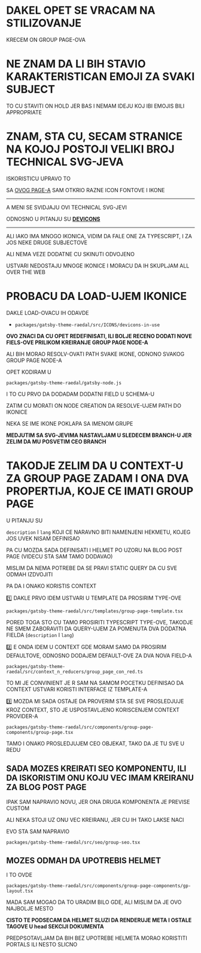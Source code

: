 # DAKEL OPET SE VRACAM NA STILIZOVANJE

KRECEM ON GROUP PAGE-OVA

# NE ZNAM DA LI BIH STAVIO KARAKTERISTICAN EMOJI ZA SVAKI SUBJECT

TO CU STAVITI ON HOLD JER BAS I NEMAM IDEJU KOJ IBI EMOJIS BILI APPROPRIATE

# ZNAM, STA CU, SECAM STRANICE NA KOJOJ POSTOJI VELIKI BROJ TECHNICAL SVG-JEVA

ISKORISTICU UPRAVO TO

SA [OVOG PAGE-A](https://1stwebdesigner.com/best-free-icon-fonts-web-design/) SAM OTKRIO RAZNE ICON FONTOVE I IKONE

***

A MENI SE SVIDJAJU OVI TECHNICAL SVG-JEVI

ODNOSNO U PITANJU SU **[DEVICONS](https://vorillaz.github.io/devicons/#/main)**
***

ALI IAKO IMA MNOGO IKONICA, VIDIM DA FALE ONE ZA TYPESCRIPT, I ZA JOS NEKE DRUGE SUBJECTOVE

ALI NEMA VEZE DODATNE CU SKINUTI ODVOJENO

USTVARI NEDOSTAJU MNOGE IKONICE I MORACU DA IH SKUPLJAM ALL OVER THE WEB

# PROBACU DA LOAD-UJEM IKONICE

DAKLE LOAD-OVACU IH ODAVDE

- `packages/gatsby-theme-raedal/src/ICONS/devicons-in-use`

**OVO ZNACI DA CU OPET REDEFINISATI, ILI BOLJE RECENO DODATI NOVE FIELS-OVE PRILIKOM KREIRANJE GROUP PAGE NODE-A**

ALI BIH MORAO RESOLV-OVATI PATH SVAKE IKONE, ODNONO SVAKOG GROUP PAGE NODE-A

OPET KODIRAM U

`packages/gatsby-theme-raedal/gatsby-node.js`

I TO CU PRVO DA DODADAM DODATNI FIELD U SCHEMA-U

ZATIM CU MORATI ON NODE CREATION DA RESOLVE-UJEM PATH DO IKONICE

NEKA SE IME IKONE POKLAPA SA IMENOM GRUPE

**MEDJUTIM SA SVG-JEVIMA NASTAVLJAM U SLEDECEM BRANCH-U JER ZELIM DA MU POSVETIM CEO BRANCH**

# TAKODJE ZELIM DA U CONTEXT-U ZA GROUP PAGE ZADAM I ONA DVA PROPERTIJA, KOJE CE IMATI GROUP PAGE

U PITANJU SU

`description` I `lang` KOJI CE NARAVNO BITI NAMENJENI HEKMETU, KOJEG JOS UVEK NISAM DEFINISAO

PA CU MOZDA SADA DEFINISATI I HELMET PO UZORU NA BLOG POST PAGE (VIDECU STA SAM TAMO DODAVAO)

MISLIM DA NEMA POTREBE DA SE PRAVI STATIC QUERY DA CU SVE ODMAH IZDVOJITI

PA DA I ONAKO KORISTIS CONTEXT

:one: DAKLE PRVO IDEM USTVARI U TEMPLATE DA PROSIRIM TYPE-OVE

`packages/gatsby-theme-raedal/src/templates/group-page-template.tsx`

PORED TOGA STO CU TAMO PROSIRITI TYPESCRIPT TYPE-OVE, TAKODJE NE SMEM ZABORAVITI DA QUERY-UJEM ZA POMENUTA DVA DODATNA FIELDA (`description` I `lang`)

:two: E ONDA IDEM U CONTEXT GDE MORAM SAMO DA PROSIRIM DEFAULTOVE, ODNOSNO DODAJEM DEFAULT-OVE ZA DVA NOVA FIELD-A

`packages/gatsby-theme-raedal/src/context_n_reducers/group_page_con_red.ts`

TO MI JE CONVINIENT JE R SAM NA SAMOM POCETKU DEFINISAO DA CONTEXT USTVARI KORISTI INTERFACE IZ TEMPLATE-A

:three: MOZDA MI SADA OSTAJE DA PROVERIM STA SE SVE PROSLEDJUJE KROZ CONTEXT, STO JE USPOSTAVLJENO KORISCENJEM CONTEXT PROVIDER-A

`packages/gatsby-theme-raedal/src/components/group-page-components/group-page.tsx`

TAMO I ONAKO PROSLEDJUJEM CEO OBJEKAT, TAKO DA JE TU SVE U REDU

## SADA MOZES KREIRATI SEO KOMPONENTU, ILI DA ISKORISTIM ONU KOJU VEC IMAM KREIRANU ZA BLOG POST PAGE

IPAK SAM NAPRAVIO NOVU, JER ONA DRUGA KOMPONENTA JE PREVISE CUSTOM

ALI NEKA STOJI UZ ONU VEC KREIRANU, JER CU IH TAKO LAKSE NACI

EVO STA SAM NAPRAVIO

`packages/gatsby-theme-raedal/src/seo/group-seo.tsx`

## MOZES ODMAH DA UPOTREBIS HELMET

I TO OVDE

`packages/gatsby-theme-raedal/src/components/group-page-components/gp-layout.tsx`

MADA SAM MOGAO DA TO URADIM BILO GDE, ALI MISLIM DA JE OVO NAJBOLJE MESTO

**CISTO TE PODSECAM DA HELMET SLUZI DA RENDERUJE META I OSTALE TAGOVE U head SEKCIJI DOKUMENTA**

PREDPSOTAVLJAM DA BIH BEZ UPOTREBE HELMETA MORAO KORISTITI PORTALS ILI NESTO SLICNO
